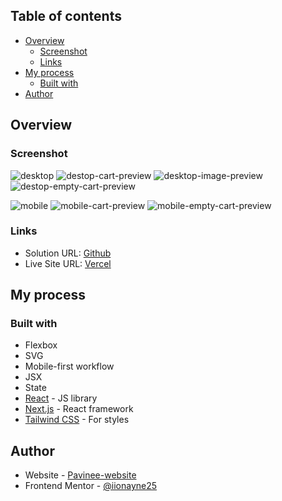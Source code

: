 ## Table of contents

- [Overview](#overview)
  - [Screenshot](#screenshot)
  - [Links](#links)
- [My process](#my-process)
  - [Built with](#built-with)
- [Author](#author)

## Overview

### Screenshot

![desktop](/public/screenshots/ecommerce-product-page-desktop.jpg)
![destop-cart-preview](/public/screenshots/ecommerce-product-page-cart-desktop.jpg)
![desktop-image-preview](/public/screenshots/ecommerce-product-page-image-preview-desktop.jpg)
![destop-empty-cart-preview](/public/screenshots/ecommerce-product-page-empty-cart-desktop.jpg)

![mobile](/public/screenshots/ecommerce-product-page-mobile.jpg)
![mobile-cart-preview](/public/screenshots/ecommerce-product-page-cart-mobile.jpg)
![mobile-empty-cart-preview](/public/screenshots/ecommerce-product-page-empty-cart-mobile.jpg)

### Links

- Solution URL: [Github](https://github.com/iionayne25/ecommerce-product-page)
- Live Site URL: [Vercel](https://ecommerce-product-page-by-pavinee.vercel.app/)

## My process

### Built with

- Flexbox
- SVG
- Mobile-first workflow
- JSX
- State
- [React](https://reactjs.org/) - JS library
- [Next.js](https://nextjs.org/) - React framework
- [Tailwind CSS](https://tailwindcss.com/) - For styles

## Author

- Website - [Pavinee-website](https://pavineesut-website.vercel.app/)
- Frontend Mentor - [@iionayne25](https://www.frontendmentor.io/profile/iionayne25)
